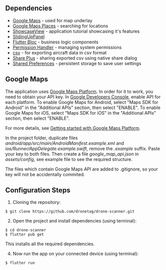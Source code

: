 
## Dependencies

- [Google Maps](https://pub.dev/packages/google_maps_flutter) - used for map underlay
- [Google Maps Places](https://pub.dev/packages/flutter_google_places_hoc081098) - searching for locations
- [ShowcaseView](https://pub.dev/packages/showcaseview) - application tutorial showcasing it's features
- [SlidingUpPanel](https://pub.dev/packages/sliding_up_panel)
- [Flutter Bloc](https://pub.dev/packages/flutter_bloc) - business logic components
- [Permission Handler](https://pub.dev/packages/permission_handler) - managing system permissions
- [csv](https://pub.dev/packages/csv) - for exporting aircraft data in csv format
- [Share Plus](https://pub.dev/packages/share_plus) - sharing exported csv using native share dialog
- [Shared Preferences](https://pub.dev/packages/shared_preferences) - persistent storage to save user settings

## Google Maps

The application uses [Google Maps Platform](https://cloud.google.com/maps-platform/). In order for it to work, you need to obtain your API key. In [Google Developers Console](https://console.cloud.google.com/), enable API for each platform. To enable Google Maps for Android, select "Maps SDK for Android" in the "Additional APIs" section, then select "ENABLE". To enable Google Maps for iOS, select "Maps SDK for iOS" in the "Additional APIs" section, then select "ENABLE".

For more details, see [Getting started with Google Maps Platform](https://developers.google.com/maps/gmp-get-started).


In the project folder, duplicate files *android/app/src/main/AndroidManifest.example.xml* and *ios/Runner/AppDelegate.example.swift*, remove the *.example* suffix. Paste your key to both files. Then create a file *google_map_api.json* in *assets/config*, see example file to see the required structure.

The files which contain Google Maps API are added to .gitignore, so your key will not be accidentally commited.

## Configuration Steps
1. Cloning the repository:

```
$ git clone https://github.com/dronetag/drone-scanner.git
```

2. Open the project and install dependencies (using terminal):

```
$ cd drone-scanner
$ flutter pub get
```
This installs all the required dependencies.


4. Now run the app on your connected device (using terminal):

`$ flutter run`
